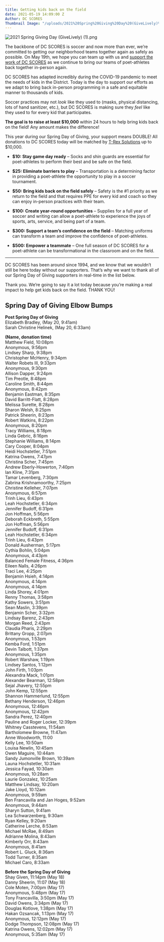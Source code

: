 ```yaml
---
title: Getting kids back on the field
date: 2021-05-19 14:09:00 Z
Author: DC SCORES
Thumbnail Image: "/uploads/2021%20Spring%20Giving%20Day%20(GiveLively)%20(1).png"
---
```


![2021 Spring Giving Day (GiveLively) (1).png](/uploads/2021%20Spring%20Giving%20Day%20(GiveLively)%20(1).png)

The backbone of DC SCORES is soccer and now more than ever, we’re committed to getting our neighborhood teams together again as safely as possible. On May 19th, we hope you can team up with us and [support the work of DC SCORES](https://bit.ly/DCSgive) as we continue to bring our teams of poet-athletes back together in-person again.





DC SCORES has adapted incredibly during the COVID-19 pandemic to meet the needs of kids in the District. Today is the day to support our efforts as we adapt to bring back in-person programming in a safe and equitable manner to thousands of kids.

Soccer practices may not *look* like they used to (masks, physical distancing, lots of hand sanitizer, etc.), but DC SCORES is making sure they *feel* like they used to for every kid that participates. 

**The goal is to raise at least $10,000** within 24 hours to help bring kids back on the field! Any amount makes the difference!

This year during our Spring Day of Giving, your support means DOUBLE! All donations to DC SCORES today will be matched by [T-Rex Solutions](https://www.trexsolutionsllc.com/) up to $10,000.

* **$10: Stay game day ready** – Socks and shin guards are essential for poet-athletes to perform their best and be safe on the field.

* **$25: Eliminate barriers to play** – Transportation is a determining factor in providing a poet-athlete the opportunity to play in a soccer tournament.

* **$50: Bring kids back on the field safely** – Safety is the #1 priority as we return to the field and that requires PPE for every kid and coach so they can enjoy in-person practices with their team.

* **$100: Create year-round opportunities** – Supplies for a full year of soccer and writing can allow a poet-athlete to experience the joys of sports, arts, service, and being part of a team.

* **$300: Support a team’s confidence on the field** – Matching uniforms can transform a team and improve the confidence of poet-athletes.

* **$500: Empower a teammate** – One full season of DC SCORES for a poet-athlete can be transformational in the classroom and on the field. 

---

DC SCORES has been around since 1994, and we know that we wouldn’t still be here today without our supporters. That’s why we want to thank all of our Spring Day of Giving supporters in real-time in the list below.

Thank you. We’re going to say it a lot today because you’re making a real impact to help get kids back on the field. THANK YOU!

## Spring Day of Giving Elbow Bumps

**Post Spring Day of Giving** <br>
Elizabeth Bradley, (May 20, 9:41am) <br>
Sarah Christine Helinek, (May 20, 6:33am) <br>

**(Name, donation time)** <br>
Matthew Field, 10:08pm <br>
Anonymous, 9:56pm <br>
Lindsey Sharp, 9:38pm <br>
Christopher McHenry, 9:34pm <br>
Walter Robets III, 9:33pm <br>
Anonymous, 9:30pm <br>
Allison Dapper, 9:24pm <br>
Tim Preotle, 8:48pm <br>
Caroline Smith, 8:44pm <br>
Anonymous, 8:42pm <br>
Benjamin Eastman, 8:35pm <br>
David Barritt-Flatt, 8:28pm <br>
Melissa	Surette, 8:28pm <br>
Sharon Welsh, 8:25pm <br>
Patrick	Sheerin, 8:23pm <br>
Robert	Watkins, 8:22pm <br>
Anonymous, 8:20pm <br>
Tracy Williams, 8:18pm <br>
Linda Gebric, 8:16pm <br>
Stephanie Williams, 8:14pm <br>
Cary Cooper, 8:04pm <br>
Heidi Hochstetler, 7:51pm <br>
Katrina Owens, 7:47pm <br>
Christina Scher, 7:45pm <br>
Andrew Eberly-Howerton, 7:40pm <br>
Ian Kline, 7:31pm <br>
Tamar Levenberg, 7:30pm <br>
Zabrina Krishnamoorthy, 7:25pm <br>
Christine Kelleher, 7:07pm <br>
Anonymous, 6:57pm <br>
Trinh Lieu, 6:43pm <br>
Leah Hochstetler, 6:34pm <br>
Jennifer Budoff, 6:31pm <br>
Jon Hoffman, 5:56pm <br>
Deborah Eckbreth, 5:55pm <br>
Jon Hoffman, 5:56pm <br>
Jennifer Budoff, 6:31pm <br>
Leah Hochstetler, 6:34pm <br>
Trinh Lieu, 6:43pm <br>
Donald Ausherman, 5:17pm <br>
Cythia Bohlin, 5:04pm <br>
Anonymous, 4:43pm <br>
Balanced Female Fitness, 4:36pm <br>
Eileen Nalls, 4:26pm <br>
Traci Lee, 4:25pm <br>
Benjamin Hsieh, 4:14pm <br>
Anonymous, 4:14pm <br>
Anonymous, 4:14pm <br>
Linda Shorey, 4:01pm <br>
Renny Thomas, 3:58pm <br>
Kathy Sowers, 3:51pm <br>
Sean Maslin, 3:39pm <br>
Benjamin  Scher, 3:32pm <br>
Lindsay Barenz, 2:43pm <br>
Morgan Reed, 2:43pm <br>
Claudia Pharis, 2:29pm <br>
Brittany Gropp, 2:07pm <br>
Anonymous, 1:53pm <br>
Kemba Ford, 1:51pm <br>
Devin Talbott, 1:37pm <br>
Anonymous, 1:35pm <br>
Robert Warshaw, 1:19pm <br>
Lindsey Santos, 1:12pm <br>
John Firth, 1:03pm <br>
Alexandra Mack, 1:01pm <br>
Alexander Bearman, 12:58pm <br>
Sejal Jhavery, 12:55pm <br>
John Kemp, 12:55pm <br>
Shannon Hammerlund, 12:55pm <br>
Bethany Henderson, 12:46pm <br>
Anonymous, 12:46pm <br>
Anonymous, 12:42pm <br>
Sandra Perez, 12:40pm <br>
Pauline and Roger Locker, 12:39pm <br>
Whitney Casstevens, 11:54am <br>
Bartholomew Browne, 11:47am <br>
Anne Woodworth, 11:00 <br>
Kelly Lee, 10:50am <br>
Louisa Newlin, 10:45am <br>
Owen Maguire, 10:44am <br>
Sandy Jumonville Brown, 10:39am <br>
Launa Hochstetler, 10:31am <br>
Jessica Fayad, 10:30am <br>
Anonymous, 10:28am <br>
Laurie Gonzalez, 10:25am <br>
Matthew Lindsay, 10:20am <br>
Jake Lloyd, 10:12am <br>
Anonymous, 9:59am <br>
Ben Francavilla and Jan Hoges, 9:52am <br>
Anonymous, 9:44am <br>
Sharyn Sutton, 9:41am <br>
Lea Schwarzenberg, 9:30am <br>
Ryan Kelley, 9:20am <br>
Catherine Lerche, 8:53am <br>
Michael McRae, 8:49am <br>
Adrianne Molina, 8:43am <br>
Kimberly Orr, 8:43am <br>
Anonymous, 8:41am <br>
Robert L. Gluck, 8:36am <br>
Todd Turner, 8:35am <br>
Michael Caro, 8:33am <br>

**Before the Spring Day of Giving** <br>
Shay Given, 11:14pm (May 18) <br>
Danny Sheerin, 11:07 (May 18) <br>
Cole Moten, 7:00pm (May 17) <br>
Anonymous, 5:48pm (May 17) <br>
Tony Francavilla, 3:50pm (May 17) <br>
David Owens, 3:34pm (May 17) <br>
Douglas Kotlove, 1:38pm (May 17) <br>
Hakan Ozsancak, 1:13pm (May 17) <br>
Anonymous, 12:12pm (May 17) <br>
Dodge Thompson, 12:08pm (May 17) <br>
Katrina	Owens, 12:02pm (May 17) <br>
Anonymous, 5:35am (May 17) <br>